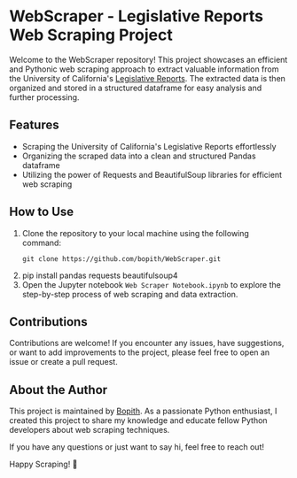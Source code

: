 # WebScraper - Legislative Reports Web Scraping Project

Welcome to the WebScraper repository! This project showcases an efficient and Pythonic web scraping approach to extract valuable information from the University of California's [Legislative Reports](https://www.ucop.edu/operating-budget/budgets-and-reports/legislative-reports/2021-22-legislative-session.html). The extracted data is then organized and stored in a structured dataframe for easy analysis and further processing.

## Features

- Scraping the University of California's Legislative Reports effortlessly
- Organizing the scraped data into a clean and structured Pandas dataframe
- Utilizing the power of Requests and BeautifulSoup libraries for efficient web scraping

## How to Use

1. Clone the repository to your local machine using the following command:
   ```
   git clone https://github.com/bopith/WebScraper.git
   ```
2. pip install pandas requests beautifulsoup4
3. Open the Jupyter notebook `Web Scraper Notebook.ipynb` to explore the step-by-step process of web scraping and data extraction.

## Contributions

Contributions are welcome! If you encounter any issues, have suggestions, or want to add improvements to the project, please feel free to open an issue or create a pull request.

## About the Author

This project is maintained by [Bopith](https://github.com/bopith). As a passionate Python enthusiast, I created this project to share my knowledge and educate fellow Python developers about web scraping techniques.

If you have any questions or just want to say hi, feel free to reach out!

Happy Scraping! 🚀
